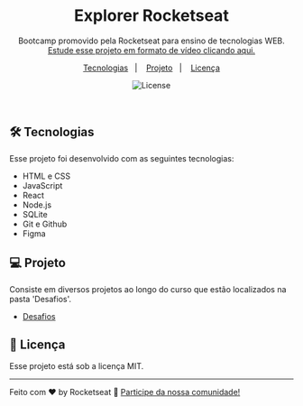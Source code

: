 <h1 align="center"> Explorer Rocketseat </h1>

<p align="center">
Bootcamp promovido pela Rocketseat para ensino de tecnologias WEB. <br/>
<a href="https://www.rocketseat.com.br/explorer">Estude esse projeto em formato de vídeo clicando aqui.</a>
</p>

<p align="center">
  <a href="https://www.rocketseat.com.br/">Tecnologias</a>&nbsp;&nbsp;&nbsp;|&nbsp;&nbsp;&nbsp;
  <a href="https://www.rocketseat.com.br/">Projeto</a>&nbsp;&nbsp;&nbsp;|&nbsp;&nbsp;&nbsp;
  <a href="https://github.com/murilloressineti/explorer-rocketseat/blob/main/LICENSE">Licença</a>
</p>

<p align="center">
  <img alt="License" src="https://img.shields.io/static/v1?label=license&message=MIT&color=49AA26&labelColor=000000">
</p>

<br>

## 🛠 Tecnologias

Esse projeto foi desenvolvido com as seguintes tecnologias:

- HTML e CSS
- JavaScript
- React
- Node.js
- SQLite
- Git e Github
- Figma
  

## 💻 Projeto

Consiste em diversos projetos ao longo do curso que estão localizados na pasta 'Desafios'.

- [Desafios](https://github.com/murilloressineti/explorer-rocketseat/tree/main/desafios)


## 📝 Licença

Esse projeto está sob a licença MIT.

---

Feito com ♥ by Rocketseat :wave: [Participe da nossa comunidade!](https://discord.gg/rocketseat)
